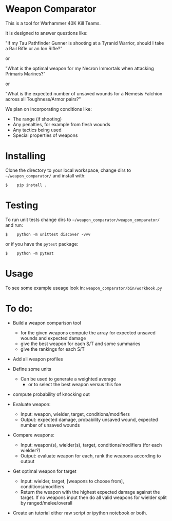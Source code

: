 # Weapon Comparator

This is a tool for Warhammer 40K Kill Teams.

It is designed to answer questions like:

"If my Tau Pathfinder Gunner is shooting at a Tyranid Warrior, should I take a Rail Rifle or an Ion Rifle?"

or 

"What is the optimal weapon for my Necron Immortals when attacking Primaris Marines?"

or 

"What is the expected number of unsaved wounds for a Nemesis Falchion across all 
 Toughness/Armor pairs?"

We plan on incorporating conditions like:

* The range (if shooting)
* Any penalties, for example from flesh wounds
* Any tactics being used
* Special properties of weapons 

# Installing

Clone the directory to your local workspace, change dirs to `~/weapon_comparator/` and install with: 

```
$    pip install .
```

# Testing

To run unit tests change dirs to `~/weapon_comparator/weapon_comparator/` and run:

```
$    python -m unittest discover -vvv
```

or if you have the `pytest` package:

```
$    python -m pytest
```

# Usage 

To see some example useage look in: `weapon_comparator/bin/workbook.py`

# To do:

* Build a weapon comparison tool 
    * for the given weapons compute the array for expected unsaved wounds and expected damage
    * give the best weapon for each S/T and some summaries
    * give the rankings for each S/T

* Add all weapon profiles

* Define some units
    * Can be used to generate a weighted average
        * or to select the best weapon versus this foe

* compute probability of knocking out

* Evaluate weapon:
    * Input: weapon, wielder, target, conditions/modifiers
    * Output: expected damage, probability unsaved wound, expected number of unsaved wounds 

* Compare weapons:
    * Input: weapon(s), wielder(s), target, conditions/modifiers (for each wielder?)
    * Output: evaluate weapon for each, rank the weapons according to output

* Get optimal weapon for target
    * Input: wielder, target, [weapons to choose from], conditions/modifiers
    * Return the weapon with the highest expected damage against the target. 
      If no weapons input then do all valid weapons for wielder split by ranged/melee/overall 

* Create an tutorial either raw script or ipython notebook or both. 